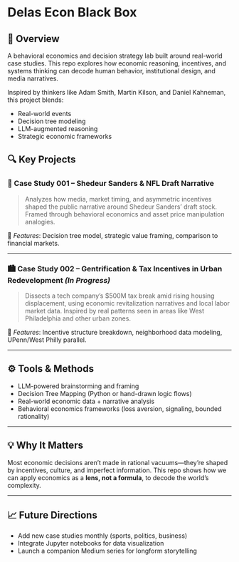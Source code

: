 # Delas Econ Black Box

## 🎯 Overview
A behavioral economics and decision strategy lab built around real-world case studies. This repo explores how economic reasoning, incentives, and systems thinking can decode human behavior, institutional design, and media narratives.

Inspired by thinkers like Adam Smith, Martin Kilson, and Daniel Kahneman, this project blends:
- Real-world events
- Decision tree modeling
- LLM-augmented reasoning
- Strategic economic frameworks

## 🔍 Key Projects

### 🏈 Case Study 001 – Shedeur Sanders & NFL Draft Narrative
> Analyzes how media, market timing, and asymmetric incentives shaped the public narrative around Shedeur Sanders’ draft stock. Framed through behavioral economics and asset price manipulation analogies.

📎 *Features*: Decision tree model, strategic value framing, comparison to financial markets.

---

### 🏙️ Case Study 002 – Gentrification & Tax Incentives in Urban Redevelopment *(In Progress)*
> Dissects a tech company’s $500M tax break amid rising housing displacement, using economic revitalization narratives and local labor market data. Inspired by real patterns seen in areas like West Philadelphia and other urban zones.

📎 *Features*: Incentive structure breakdown, neighborhood data modeling, UPenn/West Philly parallel.

---

## ⚙️ Tools & Methods
- LLM-powered brainstorming and framing
- Decision Tree Mapping (Python or hand-drawn logic flows)
- Real-world economic data + narrative analysis
- Behavioral economics frameworks (loss aversion, signaling, bounded rationality)

---

## 💡 Why It Matters
Most economic decisions aren’t made in rational vacuums—they’re shaped by incentives, culture, and imperfect information. This repo shows how we can apply economics as a **lens, not a formula**, to decode the world’s complexity.

---

## 📈 Future Directions
- Add new case studies monthly (sports, politics, business)
- Integrate Jupyter notebooks for data visualization
- Launch a companion Medium series for longform storytelling
